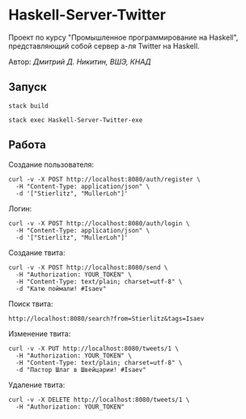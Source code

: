 # Haskell-Server-Twitter
Проект по курсу "Промышленное программирование на Haskell", представляющий собой сервер а-ля Twitter на Haskell.

Автор: _Дмитрий Д. Никитин, ВШЭ, КНАД_

## Запуск
```
stack build
```
```
stack exec Haskell-Server-Twitter-exe
```

## Работа
Создание пользователя:
```
curl -v -X POST http://localhost:8080/auth/register \
  -H "Content-Type: application/json" \
  -d '["Stierlitz", "MullerLoh"]'
```

Логин:
```
curl -v -X POST http://localhost:8080/auth/login \
  -H "Content-Type: application/json" \
  -d '["Stierlitz", "MullerLoh"]'
```

Создание твита:
```
curl -v -X POST http://localhost:8080/send \
  -H "Authorization: YOUR_TOKEN" \
  -H "Content-Type: text/plain; charset=utf-8" \
  -d "Катю поймали! #Isaev"
```

Поиск твита:
```
http://localhost:8080/search?from=Stierlitz&tags=Isaev
```

Изменение твита:
```
curl -v -X PUT http://localhost:8080/tweets/1 \
  -H "Authorization: YOUR_TOKEN" \
  -H "Content-Type: text/plain; charset=utf-8" \
  -d "Пастор Шлаг в Швейцарии! #Isaev"
```

Удаление твита:
```
curl -v -X DELETE http://localhost:8080/tweets/1 \
  -H "Authorization: YOUR_TOKEN"
```
